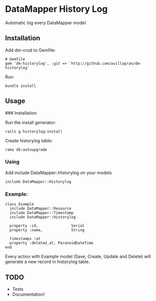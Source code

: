 DataMapper History Log
=======

Automatic log every DataMapper model


Installation
------------

Add dm-crud to Gemfile:

    # Gemfile 
    gem 'dm-historylog', :git => 'http://github.com/avillagran/dm-historylog'

Run:

    bundle install
    

Usage
-----

### Installation

Run the install generator:

    rails g historylog:install

Create historylog table:

    rake db:autoupgrade

### Using

Add include DataMapper::Historylog on your models

    include DataMapper::Historylog

### Example:
    class Example
      include DataMapper::Resource
      include DataMapper::Timestamp
      include DataMapper::Historylog

      property :id,               Serial
      property :name,             String
    
      timestamps :at
      property :deleted_at, ParanoidDateTime
    end

Every action with Example model (Save, Create, Update and Delete) will generate a new record in historylog table.

TODO
----
- Tests
- Documentation!